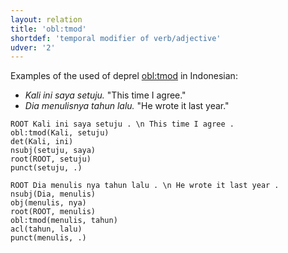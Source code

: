 ```yaml
---
layout: relation
title: 'obl:tmod'
shortdef: 'temporal modifier of verb/adjective'
udver: '2'
---
```


Examples of the used of deprel [obl:tmod]() in Indonesian:

 * _Kali ini saya setuju._ "This time I agree."
 * _Dia menulisnya tahun lalu._ "He wrote it last year."

~~~ sdparse
ROOT Kali ini saya setuju . \n This time I agree .
obl:tmod(Kali, setuju)
det(Kali, ini)
nsubj(setuju, saya)
root(ROOT, setuju)
punct(setuju, .)
~~~

~~~ sdparse
ROOT Dia menulis nya tahun lalu . \n He wrote it last year .
nsubj(Dia, menulis)
obj(menulis, nya)
root(ROOT, menulis)
obl:tmod(menulis, tahun)
acl(tahun, lalu)
punct(menulis, .)
~~~


<!-- Interlanguage links updated Pá kvě 14 11:09:18 CEST 2021 -->
